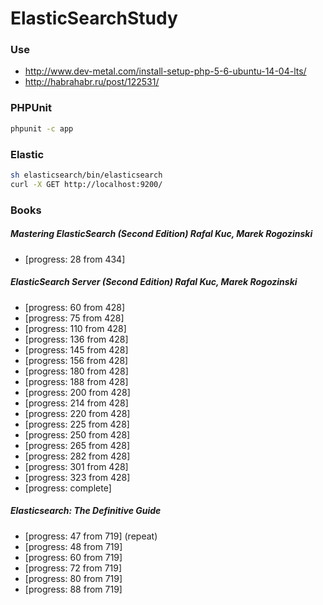 # ElasticSearchStudy

### Use 
* http://www.dev-metal.com/install-setup-php-5-6-ubuntu-14-04-lts/
* http://habrahabr.ru/post/122531/

### PHPUnit
```bash
phpunit -c app
```

### Elastic
```bash
sh elasticsearch/bin/elasticsearch
curl -X GET http://localhost:9200/
```

### Books
##### Mastering ElasticSearch (Second Edition) Rafal Kuc, Marek Rogozinski
* [progress: 28 from 434]

##### ElasticSearch Server (Second Edition) Rafal Kuc, Marek Rogozinski
* [progress: 60 from 428]
* [progress: 75 from 428]
* [progress: 110 from 428]
* [progress: 136 from 428]
* [progress: 145 from 428]
* [progress: 156 from 428]
* [progress: 180 from 428]
* [progress: 188 from 428]
* [progress: 200 from 428]
* [progress: 214 from 428]
* [progress: 220 from 428]
* [progress: 225 from 428]
* [progress: 250 from 428]
* [progress: 265 from 428]
* [progress: 282 from 428]
* [progress: 301 from 428]
* [progress: 323 from 428]
* [progress: complete]

##### Elasticsearch: The Definitive Guide
* [progress: 47 from 719] (repeat)
* [progress: 48 from 719]
* [progress: 60 from 719]
* [progress: 72 from 719]
* [progress: 80 from 719]
* [progress: 88 from 719]
